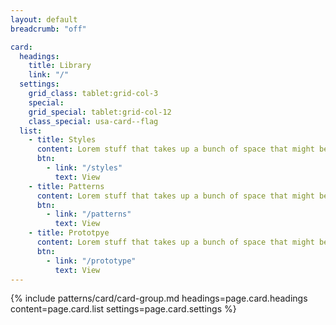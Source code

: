 ```yaml
---
layout: default
breadcrumb: "off"

card:
  headings:
    title: Library
    link: "/"
  settings:
    grid_class: tablet:grid-col-3
    special: 
    grid_special: tablet:grid-col-12
    class_special: usa-card--flag
  list: 
    - title: Styles
      content: Lorem stuff that takes up a bunch of space that might be a few lines
      btn:
        - link: "/styles"
          text: View
    - title: Patterns
      content: Lorem stuff that takes up a bunch of space that might be a few lines
      btn:
        - link: "/patterns"
          text: View
    - title: Prototpye
      content: Lorem stuff that takes up a bunch of space that might be a few lines
      btn:
        - link: "/prototype"
          text: View
---
```


{% include patterns/card/card-group.md headings=page.card.headings content=page.card.list settings=page.card.settings %}
